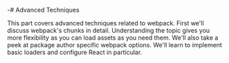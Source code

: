 -# Advanced Techniques

This part covers advanced techniques related to webpack. First we'll discuss webpack's chunks in detail. Understanding the topic gives you more flexibility as you can load assets as you need them. We'll also take a peek at package author specific webpack options. We'll learn to implement basic loaders and configure React in particular.

